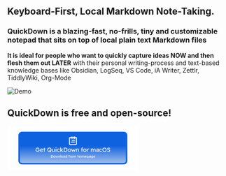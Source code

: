 ## Keyboard-First, Local Markdown Note-Taking.

### QuickDown is a blazing-fast, no-frills, tiny and customizable notepad that sits on top of local plain text Markdown files

**It is ideal for people who want to quickly capture ideas NOW and then flesh them out LATER** with their personal writing-process and text-based knowledge bases like Obsidian, LogSeq, VS Code, iA Writer, Zettlr, TiddlyWiki, Org-Mode

![Demo](https://github.com/akaalias/quickdown/blob/main/demo.gif?raw=true)

## QuickDown is free and open-source! 
<a href="https://akaalias.github.io/getquickdown/"><img src="https://github.com/akaalias/quickdown/blob/main/Button.png" width="300"/></a>
